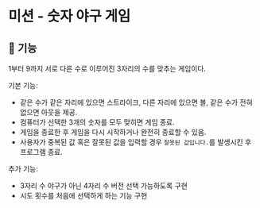 # 미션 - 숫자 야구 게임

## 🚀 기능 

1부터 9까지 서로 다른 수로 이루어진 3자리의 수를 맞추는 게임이다.

기본 기능:
- 같은 수가 같은 자리에 있으면 스트라이크, 다른 자리에 있으면 볼, 같은 수가 전혀 없으면 아웃을 제공.
- 컴퓨터가 선택한 3개의 숫자를 모두 맞히면 게임 종료.
- 게임을 종료한 후 게임을 다시 시작하거나 완전히 종료할 수 있음.
- 사용자가 중복된 값 혹은 잘못된 값을 입력할 경우 `잘못된 값입니다.`를 발생시킨 후 프로그램 종료.

추가 기능:
- 3자리 수 야구가 아닌 4자리 수 버전 선택 가능하도록 구현
- 시도 횟수를 처음에 선택하게 하는 기능 구현


